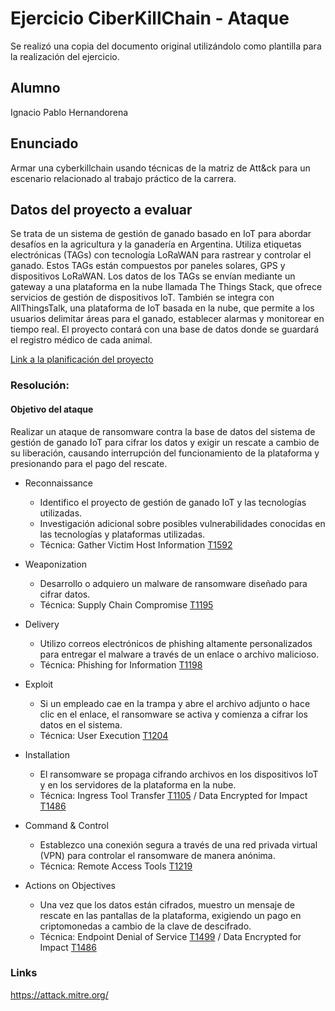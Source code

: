# Ejercicio CiberKillChain - Ataque

Se realizó una copia del documento original utilizándolo como plantilla para la realización del ejercicio.

## Alumno

Ignacio Pablo Hernandorena

## Enunciado
Armar una cyberkillchain usando técnicas de la matriz de Att&ck para un escenario relacionado al trabajo práctico de la carrera.

## Datos del proyecto a evaluar

Se trata de un sistema de gestión de ganado basado en IoT para abordar desafíos en la agricultura y la ganadería en Argentina. Utiliza etiquetas electrónicas (TAGs) con tecnología LoRaWAN para rastrear y controlar el ganado. Estos TAGs están compuestos por paneles solares, GPS y dispositivos LoRaWAN. Los datos de los TAGs se envían mediante un gateway a una plataforma en la nube llamada The Things Stack, que ofrece servicios de gestión de dispositivos IoT. También se integra con AllThingsTalk, una plataforma de IoT basada en la nube, que permite a los usuarios delimitar áreas para el ganado, establecer alarmas y monitorear en tiempo real. El proyecto contará con una base de datos donde se guardará el registro médico de cada animal.

[Link a la planificación del proyecto](https://github.com/nachohernandorena/Plantilla-planificacion/blob/master/charter.pdf) 

### Resolución:

#### Objetivo del ataque 
Realizar un ataque de ransomware contra la base de datos del sistema de gestión de ganado IoT para cifrar los datos y exigir un rescate a cambio de su liberación, causando interrupción del funcionamiento de la plataforma y presionando para el pago del rescate.

* Reconnaissance
  - Identifico el proyecto de gestión de ganado IoT y las tecnologías utilizadas.
  - Investigación adicional sobre posibles vulnerabilidades conocidas en las tecnologías y plataformas utilizadas.
  - Técnica: Gather Victim Host Information [T1592](https://attack.mitre.org/techniques/T1592/)

* Weaponization
  - Desarrollo o adquiero un malware de ransomware diseñado para cifrar datos.
  - Técnica: Supply Chain Compromise [T1195](https://attack.mitre.org/techniques/T1195/)
  
* Delivery
  - Utilizo correos electrónicos de phishing altamente personalizados para entregar el malware a través de un enlace o archivo malicioso.
  - Técnica: Phishing for Information [T1198](https://attack.mitre.org/techniques/T1598/)
  
* Exploit
  - Si un empleado cae en la trampa y abre el archivo adjunto o hace clic en el enlace, el ransomware se activa y comienza a cifrar los datos en el sistema.
  - Técnica: User Execution [T1204](https://attack.mitre.org/techniques/T1204/)
  
* Installation  
  - El ransomware se propaga cifrando archivos en los dispositivos IoT y en los servidores de la plataforma en la nube.
  - Técnica: Ingress Tool Transfer [T1105](https://attack.mitre.org/techniques/T1105/) / Data Encrypted for Impact [T1486](https://attack.mitre.org/techniques/T1486/)

* Command & Control
  - Establezco una conexión segura a través de una red privada virtual (VPN) para controlar el ransomware de manera anónima.
  - Técnica: Remote Access Tools [T1219](https://attack.mitre.org/techniques/T1219/)
  
* Actions on Objectives
  - Una vez que los datos están cifrados, muestro un mensaje de rescate en las pantallas de la plataforma, exigiendo un pago en criptomonedas a cambio de la clave de descifrado.
  - Técnica: Endpoint Denial of Service [T1499](https://attack.mitre.org/techniques/T1499/) / Data Encrypted for Impact [T1486](https://attack.mitre.org/techniques/T1486/)

  
### Links
https://attack.mitre.org/


  

